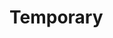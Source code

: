 # Temporary 
         
  
                
               
       
                       
      
  
 
